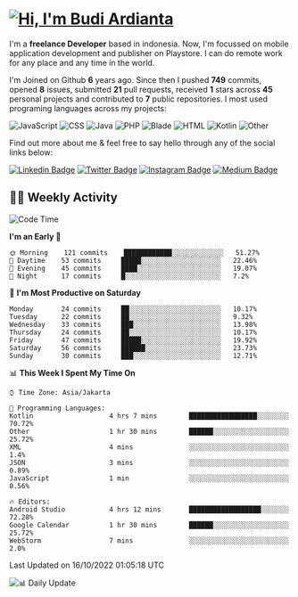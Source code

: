 # [![Hi, I'm Budi Ardianta](https://readme-typing-svg.herokuapp.com?size=24&vCenter=true&lines=%F0%9F%91%8B+Hi%2C+I'm+Budi+Ardianta+;%F0%9F%92%BB+Android+And+Web+Developer+)](https://git.io/typing-svg)

I'm a **freelance Developer** based in indonesia. Now, I'm focussed on mobile application development and publisher on Playstore. I can do remote work for any place and any time in the world.

I'm Joined on Github **6** years ago. Since then I pushed **749** commits, opened **8** issues, submitted **21** pull requests, received **1** stars across **45** personal projects and contributed to **7** public repositories.
I most used programing languages across my projects:

![JavaScript](https://img.shields.io/badge/-JavaScript-%23f1e05a?style=flat&logo=JavaScript&logoColor=white)
![CSS](https://img.shields.io/badge/-CSS-%23563d7c?style=flat&logo=CSS&logoColor=white)
![Java](https://img.shields.io/badge/-Java-%23b07219?style=flat&logo=Java&logoColor=white)
![PHP](https://img.shields.io/badge/-PHP-%234F5D95?style=flat&logo=PHP&logoColor=white)
![Blade](https://img.shields.io/badge/-Blade-%23f7523f?style=flat&logo=Blade&logoColor=white)
![HTML](https://img.shields.io/badge/-HTML-%23e34c26?style=flat&logo=HTML&logoColor=white)
![Kotlin](https://img.shields.io/badge/-Kotlin-%23A97BFF?style=flat&logo=Kotlin&logoColor=white)
![Other](https://img.shields.io/badge/-Other-%23ededed?style=flat&logo=Other&logoColor=white)

Find out more about me & feel free to say hello through any of the social links below:

[![Linkedin Badge](https://img.shields.io/badge/-budiardianata-blue?style=flat&logo=Linkedin&logoColor=white&link=https://www.linkedin.com/in/budiardianata/)](https://www.linkedin.com/in/budiardianata/)
[![Twitter Badge](https://img.shields.io/badge/-budiardianata-%231DA1F2.svg?style=flat&logo=twitter&logoColor=white&link=https://www.twitter.com/budiardianata)](https://www.linkedin.com/in/budiardianata/)
[![Instagram Badge](https://img.shields.io/badge/-budiardianata-purple?style=flat&logo=instagram&logoColor=white&link=https://instagram.com/budiardianata/)](https://instagram.com/budiardianata)
[![Medium Badge](https://img.shields.io/badge/-@budiardianata-%2312100E.svg?style=flat&logo=Medium&logoColor=white&link=https://medium.com/@budiardianata/)](https://medium.com/@budiardianata)

## 👨‍💻 Weekly Activity
<!--START_SECTION:waka-->
![Code Time](http://img.shields.io/badge/Code%20Time-1%2C179%20hrs%2038%20mins-blue)

**I'm an Early 🐤** 

```text
🌞 Morning    121 commits    ████████████░░░░░░░░░░░░░   51.27% 
🌆 Daytime    53 commits     █████░░░░░░░░░░░░░░░░░░░░   22.46% 
🌃 Evening    45 commits     ████░░░░░░░░░░░░░░░░░░░░░   19.07% 
🌙 Night      17 commits     █░░░░░░░░░░░░░░░░░░░░░░░░   7.2%

```
📅 **I'm Most Productive on Saturday** 

```text
Monday       24 commits     ██░░░░░░░░░░░░░░░░░░░░░░░   10.17% 
Tuesday      22 commits     ██░░░░░░░░░░░░░░░░░░░░░░░   9.32% 
Wednesday    33 commits     ███░░░░░░░░░░░░░░░░░░░░░░   13.98% 
Thursday     24 commits     ██░░░░░░░░░░░░░░░░░░░░░░░   10.17% 
Friday       47 commits     █████░░░░░░░░░░░░░░░░░░░░   19.92% 
Saturday     56 commits     ██████░░░░░░░░░░░░░░░░░░░   23.73% 
Sunday       30 commits     ███░░░░░░░░░░░░░░░░░░░░░░   12.71%

```


📊 **This Week I Spent My Time On** 

```text
⌚︎ Time Zone: Asia/Jakarta

💬 Programming Languages: 
Kotlin                   4 hrs 7 mins        █████████████████░░░░░░░░   70.72% 
Other                    1 hr 30 mins        ██████░░░░░░░░░░░░░░░░░░░   25.72% 
XML                      4 mins              ░░░░░░░░░░░░░░░░░░░░░░░░░   1.4% 
JSON                     3 mins              ░░░░░░░░░░░░░░░░░░░░░░░░░   0.89% 
JavaScript               1 min               ░░░░░░░░░░░░░░░░░░░░░░░░░   0.56%

🔥 Editors: 
Android Studio           4 hrs 12 mins       ██████████████████░░░░░░░   72.28% 
Google Calendar          1 hr 30 mins        ██████░░░░░░░░░░░░░░░░░░░   25.72% 
WebStorm                 7 mins              ░░░░░░░░░░░░░░░░░░░░░░░░░   2.0%

```


 Last Updated on 16/10/2022 01:05:18 UTC
<!--END_SECTION:waka-->

![📊 Daily Update](https://github.com/budiardianata/budiardianata/actions/workflows/update-activity.yml/badge.svg)
